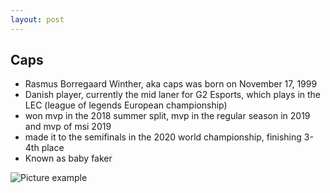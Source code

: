 ```yaml
---
layout: post
---
```

## Caps

- Rasmus Borregaard Winther, aka caps was born on November 17, 1999
- Danish player, currently the mid laner for G2 Esports, which plays in the LEC (league of legends European championship)
- won mvp in the 2018 summer split, mvp in the regular season in 2019 and mvp of msi 2019
- made it to the semifinals in the 2020 world championship, finishing 3-4th place
- Known as baby faker

![Picture example](https://cdn1.dotesports.com/wp-content/uploads/2020/05/09110552/49629983637_2fc875ce62_k.jpg)
